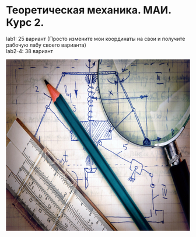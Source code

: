 # Теоретическая механика. МАИ. Курс 2.
 
lab1: 25 вариант (Просто измените мои координаты на свои и получите рабочую лабу своего варианта)</br>
lab2-4: 38 вариант</br>

<p>
 <img align="left" alt="png" src="https://github.com/Maxsmile123/Maxsmile123/blob/7b922b9e683c8fdbd59ab6d278493353004d7c9e/res/teoreticheskaya-mexanika-teormex-sopromat-coprotivlenie-materialov-tetrad-logarifmicheskaya-linejka-karandash-lupa-vysshaya-matematika-uchene-svet-a-neuchene-tma-oboi.jpg" width="770" height="470" />
</p>


